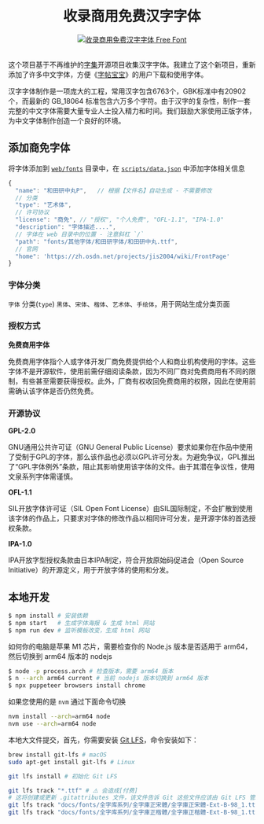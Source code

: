 <div align="center">
	<br />
	<br />
  <h1>收录商用免费汉字字体</h1>
  <a href="https://wangchujiang.com/free-font/">
	  <img src="https://github.com/user-attachments/assets/e050dbf1-464c-44ac-89a8-eaf21490200c" alt="收录商用免费汉字字体 Free Font">
  </a>
	<br />
	<br />
</div>

这个项目基于不再维护的[字集](https://github.com/wordshub/free-font)开源项目收集汉字字体。我建立了这个新项目，重新添加了许多中文字体，方便《[字帖宝宝](https://github.com/jaywcjlove/copybook-generator)》的用户下载和使用字体。

汉字字体制作是一项庞大的工程，常用汉字包含6763个，GBK标准中有20902个，而最新的 GB_18064 标准包含六万多个字符。由于汉字的复杂性，制作一套完整的中文字体需要大量专业人士投入精力和时间。我们鼓励大家使用正版字体，为中文字体制作创造一个良好的环境。

## 添加商免字体

将字体添加到 [`web/fonts`](./web/fonts/) 目录中，在 [`scripts/data.json`](./scripts/data.json) 中添加字体相关信息

```js
{
  "name": "和田研中丸P",   // 根据【文件名】自动生成 - 不需要修改
  // 分类
  "type": "艺术体",
  // 许可协议
  "license": "商免", // "授权", "个人免费", "OFL-1.1", "IPA-1.0"
  "description": "字体描述....",
  // 字体在 web 目录中的位置 - 注意斜杠 `/`
  "path": "fonts/其他字体/和田研字体/和田研中丸.ttf",
  // 官网
  "home": 'https://zh.osdn.net/projects/jis2004/wiki/FrontPage'
}
```

### 字体分类

`字体` 分类(`type`) `黑体`、`宋体`、`楷体`、`艺术体`、`手绘体`，用于网站生成分类页面

### 授权方式

**免费商用字体**

免费商用字体指个人或字体开发厂商免费提供给个人和商业机构使用的字体。这些字体不是开源软件，使用前需仔细阅读条款，因为不同厂商对免费商用有不同的限制，有些甚至需要获得授权。此外，厂商有权收回免费商用的权限，因此在使用前需确认该字体是否仍然免费。

### 开源协议

**GPL-2.0**

GNU通用公共许可证（GNU General Public License）要求如果你在作品中使用了受制于GPL的字体，那么该作品也必须以GPL许可分发。为避免争议，GPL推出了“GPL字体例外”条款，阻止其影响使用该字体的文件。由于其潜在争议性，使用文泉系列字体需谨慎。

**OFL-1.1**

SIL开放字体许可证（SIL Open Font License）由SIL国际制定，不会扩散到使用该字体的作品上，只要求对字体的修改作品以相同许可分发，是开源字体的首选授权条款。

**IPA-1.0**

IPA开放字型授权条款由日本IPA制定，符合开放原始码促进会（Open Source Initiative）的开源定义，用于开放字体的使用和分发。

## 本地开发

```sh
$ npm install # 安装依赖
$ npm start   # 生成字体海报 & 生成 html 网站
$ npm run dev # 监听模板改变，生成 html 网站
```

如何你的电脑是苹果 M1 芯片，需要检查你的 Node.js 版本是否适用于 arm64，然后切换到 arm64 版本的 nodejs

```sh
$ node -p process.arch # 检查版本，需要 arm64 版本
$ n --arch arm64 current # 当前 nodejs 版本切换到 arm64 版本
$ npx puppeteer browsers install chrome
```

如果您使用的是 `nvm` 通过下面命令切换

```sh
nvm install --arch=arm64 node
nvm use --arch=arm64 node
```

本地大文件提交，首先，你需要安装 [Git LFS](https://git-lfs.com/)，命令安装如下：

```sh
brew install git-lfs # macOS
sudo apt-get install git-lfs # Linux

git lfs install # 初始化 Git LFS

git lfs track "*.ttf" # ⚠️ 会造成[付费]
# 这将创建或更新 .gitattributes 文件，该文件告诉 Git 这些文件应该由 Git LFS 管理
git lfs track "docs/fonts/全字库系列/全字庫正宋體/全字庫正宋體-Ext-B-98_1.ttf"
git lfs track "docs/fonts/全字库系列/全字庫正楷體/全字庫正楷體-Ext-B-98_1.ttf"
```